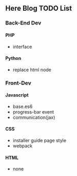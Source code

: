 Here Blog TODO List
-------------------

### Back-End Dev

#### PHP

* interface

#### Python

* replace html node


### Front-Dev

#### Javascript

* base.es6
* progress-bar event
* communication(jax)

#### CSS

* installer guide page style
* webpack

#### HTML

* none
